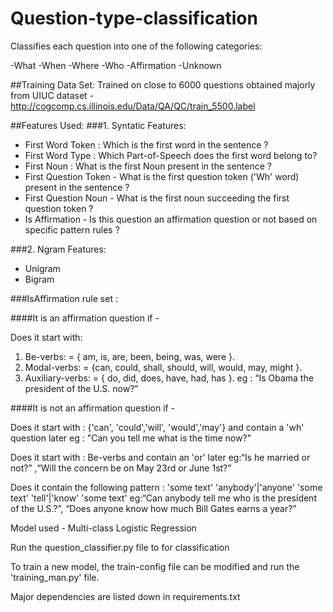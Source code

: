 # Question-type-classification

Classifies each question into one of the following categories:

-What
-When
-Where
-Who
-Affirmation
-Unknown

##Training Data Set:
Trained on close to 6000 questions obtained majorly from UIUC dataset - http://cogcomp.cs.illinois.edu/Data/QA/QC/train_5500.label

##Features Used:
###1. Syntatic Features:
- First Word Token : Which is the first word in the sentence ?
- First Word Type : Which Part-of-Speech does the first word belong to?
- First Noun : What is the first Noun present in the sentence ?
- First Question Token - What is the first question token ('Wh' word) present in the sentence ?
- First Question Noun - What is the first noun succeeding the first question token ?
- Is Affirmation - Is this question an affirmation question or not based on specific pattern rules ?

###2. Ngram Features:
- Unigram
- Bigram

###IsAffirmation rule set :

####It is an affirmation question if - 

Does it start with: 
1. Be-verbs: = { am, is, are, been, being, was, were }.
2. Modal-verbs: = {can, could, shall, should, will, would, may, might }.
3. Auxiliary-verbs: = { do, did, does, have, had, has }.
eg : “Is Obama the president of the U.S. now?” 

####It is not an affirmation question if - 

Does it start with : {'can', 'could','will', 'would','may'} and contain a 'wh' question later
eg : "Can you tell me what is the time now?"

Does it start with : Be-verbs and contain an 'or' later
eg:“Is he married or not?” ,“Will the concern be on May 23rd or June 1st?”

Does it contain the following pattern : 'some text' 'anybody'|'anyone' 'some text' 'tell'|'know' 'some text'
eg:“Can anybody tell me who is the president of the U.S.?”, “Does anyone know how much Bill Gates earns a year?”


Model used - Multi-class Logistic Regression

Run the question_classifier.py file to for classification

To train a new model, the train-config file can be modified and run the 'training_man.py' file.

Major dependencies are listed down in requirements.txt


